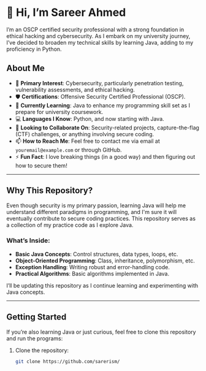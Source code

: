 # 👋 Hi, I’m Sareer Ahmed

I’m an OSCP certified security professional with a strong foundation in ethical hacking and cybersecurity. As I embark on my university journey, I’ve decided to broaden my technical skills by learning Java, adding to my proficiency in Python.

## About Me

- 👀 **Primary Interest**: Cybersecurity, particularly penetration testing, vulnerability assessments, and ethical hacking.
- 🛡️ **Certifications**: Offensive Security Certified Professional (OSCP).
- 🌱 **Currently Learning**: Java to enhance my programming skill set as I prepare for university coursework.
- 💻 **Languages I Know**: Python, and now starting with Java.
- 💼 **Looking to Collaborate On**: Security-related projects, capture-the-flag (CTF) challenges, or anything involving secure coding.
- 📫 **How to Reach Me**: Feel free to contact me via email at `youremail@example.com` or through GitHub.
- ⚡ **Fun Fact**: I love breaking things (in a good way) and then figuring out how to secure them!

---

## Why This Repository?

Even though security is my primary passion, learning Java will help me understand different paradigms in programming, and I'm sure it will eventually contribute to secure coding practices. This repository serves as a collection of my practice code as I explore Java.

### What’s Inside:

- **Basic Java Concepts**: Control structures, data types, loops, etc.
- **Object-Oriented Programming**: Class, inheritance, polymorphism, etc.
- **Exception Handling**: Writing robust and error-handling code.
- **Practical Algorithms**: Basic algorithms implemented in Java.

I’ll be updating this repository as I continue learning and experimenting with Java concepts. 

---

## Getting Started

If you’re also learning Java or just curious, feel free to clone this repository and run the programs:

1. Clone the repository:
   ```bash
   git clone https://github.com/sarerism/
